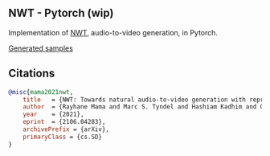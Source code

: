 ## NWT - Pytorch (wip)

Implementation of <a href="https://arxiv.org/abs/2106.04283">NWT</a>, audio-to-video generation, in Pytorch.

<a href="https://next-week-tonight.github.io/NWT/">Generated samples</a>

## Citations

```bibtex
@misc{mama2021nwt,
    title   = {NWT: Towards natural audio-to-video generation with representation learning}, 
    author  = {Rayhane Mama and Marc S. Tyndel and Hashiam Kadhim and Cole Clifford and Ragavan Thurairatnam},
    year    = {2021},
    eprint  = {2106.04283},
    archivePrefix = {arXiv},
    primaryClass = {cs.SD}
}
```
